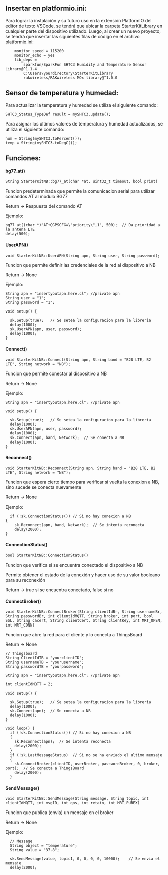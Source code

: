 

## Insertar en platformio.ini:
Para lograr la instalación y su futuro uso en la extensión PlatformIO del editor de texto VSCode, se tendrá que ubicar la carpeta StarterKitLibrary en cualquier parte del dispositivo utilizado. Luego, al crear un nuevo proyecto, se tendrá que insertar las siguientes filas de código en el archivo platformio.ini:

        monitor_speed = 115200
        monitor_echo = yes
        lib_deps = 
	        sparkfun/SparkFun SHTC3 Humidity and Temperature Sensor Library@^1.1.4
	        C:\Users\yourdirectory\StarterKitLibrary
	        rakwireless/RAKwireless MQx library@^1.0.0
                

## Sensor de temperatura y humedad:

Para actualizar la temperatura y humedad se utiliza el siguiente comando:

    SHTC3_Status_TypeDef result = mySHTC3.update();
    
Para asignar los últimos valores de temperatura y humedad actualizados, se utiliza el siguiente comando:

    hum = String(mySHTC3.toPercent());
    temp = String(mySHTC3.toDegC());


## Funciones:

#### bg77_at()

    String StarterKitNB::bg77_at(char *at, uint32_t timeout, bool print)
    

Funcion predeterminada que permite la comunicacion serial para utilizar comandos AT al modulo BG77

Return -> Respuesta del comando AT

Ejemplo:

    bg77_at((char *)"AT+QGPSCFG=\"priority\",1", 500);  // Da prioridad a la antena LTE
    delay(500);

#### UserAPN()

    void StarterKitNB::UserAPN(String apn, String user, String password);
    
Funcion que permite definir las credenciales de la red al dispositivo a NB

Return -> None

Ejemplo: 

    String apn = "insertyoutapn.here.cl"; //private apn
    String user = "1";
    String password = "1";

    void setup() {

      sk.Setup(true);   // Se setea la configuracion para la libreria
      delay(1000);
      sk.UserAPN(apn, user, password);
      delay(1000);
    }
    
#### Connect()

    void StarterKitNB::Connect(String apn, String band = "B28 LTE, B2 LTE", String network = "NB");
    
Funcion que permite conectar al dispositivo a NB

Return -> None

Ejemplo: 

    String apn = "insertyoutapn.here.cl"; //private apn

    void setup() {

      sk.Setup(true);   // Se setea la configuracion para la libreria
      delay(1000);
      sk.UserAPN(apn, user, password);
      delay(1000);
      sk.Connect(apn, band, Network);  // Se conecta a NB
      delay(1000);
    }

#### Reconnect()

    void StarterKitNB::Reconnect(String apn, String band = "B28 LTE, B2 LTE", String network = "NB");

Funcion que espera cierto tiempo para verificar si vuelta la conexion a NB, sino sucede se conecta nuevamente

Return -> None

Ejemplo:

      if (!sk.ConnectionStatus()) // Si no hay conexion a NB
	{
		sk.Reconnect(apn, band, Network);  // Se intenta reconecta
		delay(2000);
  	}

#### ConnectionStatus()

    bool StarterKitNB::ConnectionStatus()

Funcion que verifica si se encuentra conectado el dispositivo a NB

Permite obtener el estado de la conexión y hacer uso de su valor booleano para su reconexión

Return -> true si se encuentra conectado, false si no


#### ConnectBroker()

    void StarterKitNB::ConnectBroker(String clientIdBr, String usernameBr, String passwordBr, int clientIdMQTT, String broker, int port, bool SSL, String cacert, String clientCert, String clientKey, int MRT_OPEN, int MRT_CONN)

Funcion que abre la red para el cliente y lo conecta a ThingsBoard

Return -> None

    // Thingsboard
    String ClientIdTB = "yourclientID";
    String usernameTB = "yourusername";
    String passwordTB = "yourpassword";

    String apn = "insertyoutapn.here.cl"; //private apn
    
    int clientIdMQTT = 2;

    void setup() {

      sk.Setup(true);   // Se setea la configuracion para la libreria
      delay(1000);
      sk.Connect(apn);  // Se conecta a NB
      delay(1000);
    }

    void loop() {
      if (!sk.ConnectionStatus()) // Si no hay conexion a NB
      {
        sk.Reconnect(apn);  // Se intenta reconecta
        delay(2000);
      }
      if (!sk.LastMessageStatus)  // Si no se ha enviado el ultimo mensaje
      {
        sk.ConnectBroker(clientID, userBroker, passwordBroker, 0, broker, port);  // Se conecta a ThingsBoard
        delay(2000);
      }
      
#### SendMessage()
    
    void StarterKitNB::SendMessage(String message, String topic, int clientIdMQTT, int msgID, int qos, int retain, int MRT_PUBEX)
    
Funcion que publica (envia) un mensaje en el broker

Return -> None

Ejemplo:

      // Message
      String object = "temperature";
      String value = "37.8";
      
      sk.SendMessage(value, topic1, 0, 0, 0, 0, 10000);    // Se envia el mensaje
      delay(2000);
